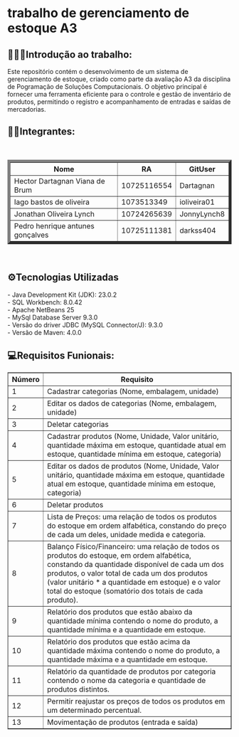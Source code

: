 # trabalho de gerenciamento de estoque A3
<h2>👩🏻‍💻Introdução ao trabalho:</h2>
Este repositório contém o desenvolvimento de um sistema de gerenciamento de estoque, criado como parte da avaliação A3 da disciplina de Pogramação de Soluções Computacionais. O objetivo principal é fornecer uma ferramenta eficiente para o controle e gestão de inventário de produtos, permitindo o registro e acompanhamento de entradas e saídas de mercadorias.<br>
<h2>👦🏻Integrantes:</h2><br>
<table border="6">
  <tr>
    <th>Nome</th>
    <th>RA</th>
    <th>GitUser</th>
  </tr>
  <tr>
    <td>Hector Dartagnan Viana de Brum</td>
    <td>10725116554</td>
    <td>Dartagnan</td>
  </tr>
  <tr>
    <td>Iago bastos de oliveira</td>
    <td>1073513349</td>
        <td>ioliveira01</td>
  </tr>
   <tr>
    <td>Jonathan Oliveira Lynch</td>
    <td>10724265639</td>
        <td>JonnyLynch8</td>
  </tr>
   <tr>
    <td>Pedro henrique antunes gonçalves</td>
    <td>10725111381</td>
        <td>darkss404</td>
  </tr>
</table><br>
<h2>⚙Tecnologias Utilizadas</h2>
- Java Development Kit (JDK): 23.0.2<br>
- SQL Workbench: 8.0.42<br>
- Apache NetBeans 25<br>
- MySql Database Server 9.3.0<br>
- Versão do driver JDBC (MySQL Connector/J): 9.3.0<br>
- Versão de Maven: 4.0.0<br>
<h2>💻Requisitos Funionais:</h2>
<table border="1">
  <thead>
    <tr>
      <th>Número</th>
      <th>Requisito</th>
    </tr>
  </thead>
  <tbody>
    <tr>
      <td>1</td>
      <td>Cadastrar categorias (Nome, embalagem, unidade)</td>
    </tr>
    <tr>
      <td>2</td>
      <td>Editar os dados de categorias (Nome, embalagem, unidade)</td>
    </tr>
    <tr>
      <td>3</td>
      <td>Deletar categorias</td>
    </tr>
    <tr>
      <td>4</td>
      <td>Cadastrar produtos (Nome, Unidade, Valor unitário, quantidade máxima em estoque, quantidade atual em estoque, quantidade mínima em estoque, categoria)</td>
    </tr>
    <tr>
      <td>5</td>
      <td>Editar os dados de produtos (Nome, Unidade, Valor unitário, quantidade máxima em estoque, quantidade atual em estoque, quantidade mínima em estoque, categoria)</td>
    </tr>
    <tr>
      <td>6</td>
      <td>Deletar produtos</td>
    </tr>
    <tr>
      <td>7</td>
      <td>Lista de Preços: uma relação de todos os produtos do estoque em ordem alfabética, constando do preço de cada um deles, unidade medida e categoria.</td>
    </tr>
    <tr>
      <td>8</td>
      <td>Balanço Físico/Financeiro: uma relação de todos os produtos do estoque, em ordem alfabética, constando da quantidade disponível de cada um dos produtos, o valor total de cada um dos produtos (valor unitário * a quantidade em estoque) e o valor total do estoque (somatório dos totais de cada produto).</td>
    </tr>
    <tr>
      <td>9</td>
      <td>Relatório dos produtos que estão abaixo da quantidade mínima contendo o nome do produto, a quantidade mínima e a quantidade em estoque.</td>
    </tr>
    <tr>
      <td>10</td>
      <td>Relatório dos produtos que estão acima da quantidade máxima contendo o nome do produto, a quantidade máxima e a quantidade em estoque.</td>
    </tr>
    <tr>
      <td>11</td>
      <td>Relatório da quantidade de produtos por categoria contendo o nome da categoria e quantidade de produtos distintos.</td>
    </tr>
    <tr>
      <td>12</td>
      <td>Permitir reajustar os preços de todos os produtos em um determinado percentual.</td>
    </tr>
    <tr>
      <td>13</td>
      <td>Movimentação de produtos (entrada e saída)</td>
    </tr>
  </tbody>
</table>
